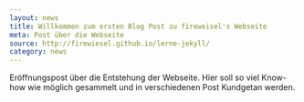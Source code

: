 ```yaml
---
layout: news
title: Willkommen zum ersten Blog Post zu fireweisel's Webseite
meta: Post über die Webseite
source: http://firewiesel.github.io/lerne-jekyll/
category: news
---
```


Eröffnungspost über die Entstehung der Webseite.
Hier soll so viel Know-how wie möglich gesammelt und in verschiedenen Post Kundgetan werden.

